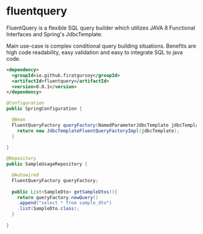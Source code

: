# fluentquery
FluentQuery is a flexible SQL query builder which utilizes JAVA 8 Functional Interfaces and Spring's JdbcTemplate.

 Main use-case is complex conditional query building situations.
 Benefits are high code readability, easy validation and easy to integrate SQL to java code.



```xml
<dependency>
  <groupId>io.github.firatgursoy</groupId>
  <artifactId>fluentquery</artifactId>
  <version>0.0.1</version>
</dependency>
```

```java
@Configuration
public SpringConfiguration {

  @Bean
  FluentQueryFactory queryFactory(NamedParameterJdbcTemplate jdbcTemplate){
    return new JdbcTemplateFluentQueryFactoryImpl(jdbcTemplate);
  }
  
}

@Repository
public SampleUsageRepository {

  @Autowired
  FluentQueryFactory queryFactory;
  
  public List<SampleDto> getSampleDtos(){
    return queryFactory.newQuery()
    .append("select * from sample_dto")
    .list(SampleDto.class);
  }
  
}
```
